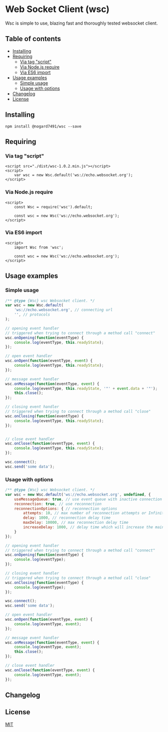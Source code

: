 # Web Socket Client (wsc)

Wsc is simple to use, blazing fast and thoroughly tested websocket client.

## Table of contents

- [Installing](#installing)
- [Requiring](#requiring)
  - [Via tag "script"](#via-tag-script)
  - [Via Node.js require](#via-nodejs-require)
  - [Via ES6 import](#via-es6-import)
- [Usage examples](#usage-examples)
  - [Simple usage](#simple-usage)
  - [Usage with options](#usage-with-options)
- [Changelog](#changelog)
- [License](#license)

## Installing

```
npm install @nogard7491/wsc --save
```

## Requiring

### Via tag "script"

```
<script src="./dist/wsc-1.0.2.min.js"></script>
<script>
    var wsc = new Wsc.default('ws://echo.websocket.org');
</script>
```

### Via Node.js require

```
<script>
    const Wsc = require('wsc').default;

    const wsc = new Wsc('ws://echo.websocket.org');
</script>
```

### Via ES6 import

```
<script>
    import Wsc from 'wsc';

    const wsc = new Wsc('ws://echo.websocket.org');
</script>
```

## Usage examples

### Simple usage

```js
/** @type {Wsc} wsc Websocket client. */
var wsc = new Wsc.default(
    'ws://echo.websocket.org', // connecting url
    '', // protocols
);

// opening event handler
// triggered when trying to connect through a method call "connect"
wsc.onOpening(function(eventType) {
    console.log(eventType, this.readyState);
});

// open event handler
wsc.onOpen(function(eventType, event) {
    console.log(eventType, this.readyState);
});

// message event handler
wsc.onMessage(function(eventType, event) {
    console.log(eventType, this.readyState, '"' + event.data + '"');
    this.close();
});

// closing event handler
// triggered when trying to connect through a method call "close"
wsc.onClosing(function(eventType) {
    console.log(eventType, this.readyState);
});


// close event handler
wsc.onClose(function(eventType, event) {
    console.log(eventType, this.readyState);
});

wsc.connect();
wsc.send('some data');
```

### Usage with options

```js
/** @type {Wsc} wsc Websocket client. */
var wsc = new Wsc.default('ws://echo.websocket.org', undefined, {
    useMessageQueue: true, // use event queue with inactive connection
    reconnection: true, // use reconnection
    reconnectionOptions: { // reconnection options
        attempts: 10, // max number of reconnection attempts or Infinity
        delay: 1000, // reconnection delay time
        maxDelay: 10000, // max reconnection delay time
        increaseDelay: 1000, // delay time which will increase the main delay time when trying to reconnect
    }
});

// opening event handler
// triggered when trying to connect through a method call "connect"
wsc.onOpening(function(eventType) {
    console.log(eventType);
});

// closing event handler
// triggered when trying to connect through a method call "close"
wsc.onClosing(function(eventType) {
    console.log(eventType);
});

wsc.connect();
wsc.send('some data');

// open event handler
wsc.onOpen(function(eventType, event) {
    console.log(eventType, event);
});

// message event handler
wsc.onMessage(function(eventType, event) {
    console.log(eventType, event);
    this.close();
});

// close event handler
wsc.onClose(function(eventType, event) {
    console.log(eventType, event);
});
```

## Changelog

## License

[MIT](LICENSE.md)